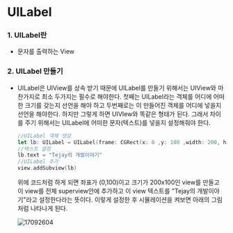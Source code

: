 # UILabel

### 1. UILabel란

- 문자를 출력하는 View



### 2. UILabel 만들기

- UILabel은 UIView를 상속 받기 때문에 UILabel를 만들기 위해서는 UIView와 마찬가지로 최소 두가지는 필수로 해야한다. 첫째는 UILabel라는 객체를 어디에 어떠한 크기를 갖는지 선언을 해야 하고 두번째로는 이 만들어진 객체를 어디에 넣을지 선언을 해야한다. 하지만 그렇게 하면 UIVIew와 똑같은 형태가 된다. 그래서 차이를 주기 위해서는 UILabel에 어떠한 문자(텍스트)를 넣을지 설정해줘야 한다.

  ```swift
  //UILabel 객체 생성
  let lb: UILabel = UILabel(frame: CGRect(x: 0 ,y: 100 ,width: 200, height: 100))
  //텍스트 설정
  lb.text = "Tejay의 개발이야기"
  //UILabel 추가
  view.addSubview(lb)
  ```

  위에 코드처럼 하게 되면 좌표가 (0,100)이고 크기가 200x100인 view를 만들고 이 view를 전체 superview안에 추가하고 이 view 텍스트를 "Tejay의 개발이야기"라고 설정한다라는 뜻이다. 이렇게 설정한 후 시뮬레이션을 켜보면 아래의 그림처럼 나타나게 된다.

  ![17092604](https://simajune.github.io/img/posting/17092604.png)



